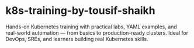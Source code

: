 # k8s-training-by-tousif-shaikh
Hands-on Kubernetes training with practical labs, YAML examples, and real-world automation — from basics to production-ready clusters. Ideal for DevOps, SREs, and learners building real Kubernetes skills.
